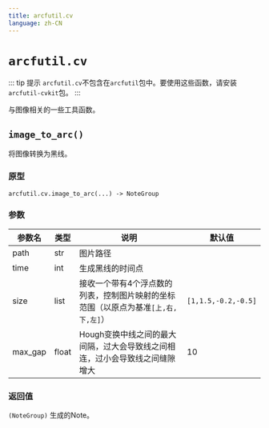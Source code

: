 ```yaml
---
title: arcfutil.cv
language: zh-CN
---
```


# `arcfutil.cv`

::: tip 提示
`arcfutil.cv`不包含在`arcfutil`包中。要使用这些函数，请安装`arcfutil-cvkit`包。
:::

与图像相关的一些工具函数。

## `image_to_arc()`

将图像转换为黑线。

### 原型

`arcfutil.cv.image_to_arc(...) -> NoteGroup`

### 参数

|参数名|类型|说明|默认值|
|--|--|--|--|
|path|str|图片路径|
|time|int|生成黑线的时间点|
|size|list|接收一个带有4个浮点数的列表，控制图片映射的坐标范围（以原点为基准`[上,右,下,左]`）|`[1,1.5,-0.2,-0.5]`|
|max_gap|float|Hough变换中线之间的最大间隔，过大会导致线之间相连，过小会导致线之间缝隙增大|10|

### 返回值

`(NoteGroup)` 生成的Note。
